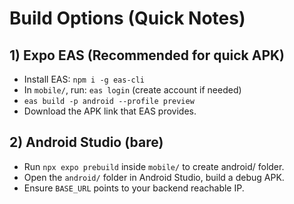 # Build Options (Quick Notes)

## 1) Expo EAS (Recommended for quick APK)
- Install EAS: `npm i -g eas-cli`
- In `mobile/`, run: `eas login` (create account if needed)
- `eas build -p android --profile preview`
- Download the APK link that EAS provides.

## 2) Android Studio (bare)
- Run `npx expo prebuild` inside `mobile/` to create android/ folder.
- Open the `android/` folder in Android Studio, build a debug APK.
- Ensure `BASE_URL` points to your backend reachable IP.
